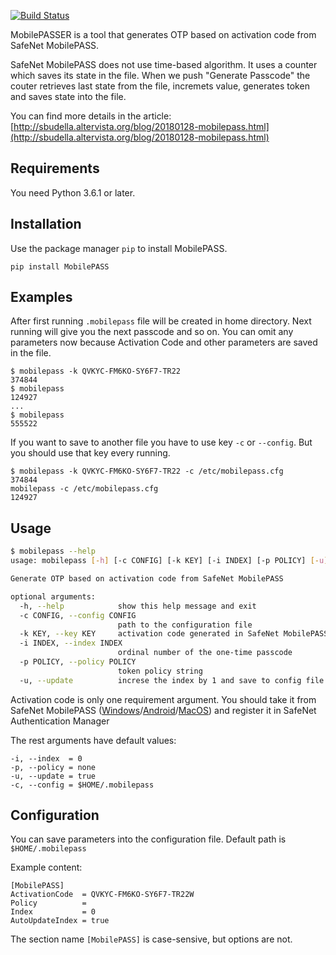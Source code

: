[![Build Status](https://travis-ci.org/rantanevich/MobilePASSER.svg?branch=python)](https://travis-ci.org/rantanevich/MobilePASSER)

MobilePASSER is a tool that generates OTP based on activation code from SafeNet MobilePASS.

SafeNet MobilePASS does not use time-based algorithm. It uses a counter which saves its state in the file. When we push "Generate Passcode" the couter retrieves last state from the file, incremets value, generates token and saves state into the file.

You can find more details in the article: [http://sbudella.altervista.org/blog/20180128-mobilepass.html](http://sbudella.altervista.org/blog/20180128-mobilepass.html)

Requirements
------------

You need Python 3.6.1 or later.

Installation
------------

Use the package manager `pip` to install MobilePASS.
```
pip install MobilePASS
```

Examples
--------

After first running `.mobilepass` file will be created in home directory. Next running will give you the next passcode and so on. You can omit any parameters now because Activation Code and other parameters are saved in the file.
```
$ mobilepass -k QVKYC-FM6KO-SY6F7-TR22
374844
$ mobilepass
124927
...
$ mobilepass
555522
```

If you want to save to another file you have to use key `-c` or `--config`. But you should use that key every running.
```
$ mobilepass -k QVKYC-FM6KO-SY6F7-TR22 -c /etc/mobilepass.cfg
374844
mobilepass -c /etc/mobilepass.cfg
124927
```

Usage
-----


```bash
$ mobilepass --help
usage: mobilepass [-h] [-c CONFIG] [-k KEY] [-i INDEX] [-p POLICY] [-u]

Generate OTP based on activation code from SafeNet MobilePASS

optional arguments:
  -h, --help            show this help message and exit
  -c CONFIG, --config CONFIG
                        path to the configuration file
  -k KEY, --key KEY     activation code generated in SafeNet MobilePASS
  -i INDEX, --index INDEX
                        ordinal number of the one-time passcode
  -p POLICY, --policy POLICY
                        token policy string
  -u, --update          increse the index by 1 and save to config file
```

Activation code is only one requirement argument. You should take it from SafeNet MobilePASS ([Windows](https://www.microsoft.com/en-us/p/safenet-mobilepass/9nblggh10pdq?activetab=pivot:overviewtab)/[Android](https://play.google.com/store/apps/details?id=securecomputing.devices.android.controller)/[MacOS](https://apps.apple.com/us/app/mobilepass/id972648459?mt=12)) and register it in SafeNet Authentication Manager

The rest arguments have default values:
```
-i, --index  = 0
-p, --policy = none
-u, --update = true
-c, --config = $HOME/.mobilepass
```

Configuration
-------------

You can save parameters into the configuration file. Default path is `$HOME/.mobilepass`

Example content:
```
[MobilePASS]
ActivationCode  = QVKYC-FM6KO-SY6F7-TR22W
Policy          =
Index           = 0
AutoUpdateIndex = true
```
The section name `[MobilePASS]` is case-sensive, but options are not.
